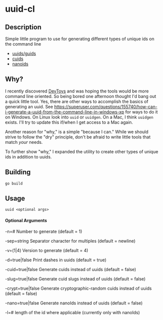 # uuid-cl

## Description
Simple little program to use for generating different types of unique ids on the command line
* [uuids/guids](https://en.wikipedia.org/wiki/Universally_unique_identifier)
* [cuids](https://usecuid.org/)
* [nanoids](https://github.com/ai/nanoid)


## Why?
I recently discovered [DevToys](https://github.com/veler/DevToys) and was hoping 
the tools would be more command line oriented. So being bored one 
afternoon thought I'd bang out a quick little tool. Yes, there are other
ways to accomplish the basics of generating an uuid. See https://superuser.com/questions/155740/how-can-i-generate-a-uuid-from-the-command-line-in-windows-xp
for ways to do it on Windows. On Linux look into ```uuid``` or ```uuidgen```. On a Mac, I 
think ```uuidgen``` exists. I'll try to update this if/when I get access to a Mac again.

Another reason for "why," is a simple "because I can." While we should strive to 
follow the "dry" principle, don't be afraid to write little tools that
match _your_ needs.

To further show "why," I expanded the utility to create other types of unique ids in addition to uuids.

## Building

```go build```


## Usage
```uuid <optional args>```


#### Optional Arguments

-n=# Number to generate (default = 1) 

-sep=string Separator character for multiples (default = newline)

-v=(1|4) Version to generate (default = 4)

-d=true|false Print dashes in uuids (default = true)

-cuid=true|false Generate cuids instead of uuids (default = false)

-slug=true|false Generate cuid slugs instead of uuids (default = false)

-crypt=true|false Generate cryptographic-random cuids instead of uuids (default = false)

-nano=true|false Generate nanoIds instead of uuids (default = false)

-l=# length of the id where applicable (currently only with nanoIds)
